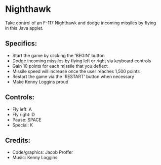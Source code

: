 # Nighthawk
Take control of an F-117 Nighthawk and dodge incoming missiles by flying in this Java applet.

Specifics:
-------------
- Start the game by clicking the 'BEGIN' button
- Dodge incoming missiles by flying left or right via keyboard controls
- Gain 10 points for each missile that you deflect
- Missile speed will increase once the user reaches 1,500 points
- Restart the game via the 'RESTART' button when necessary
- Make Kenny Loggins proud

Controls:
-------------
- Fly left: A
- Fly right: D
- Pause: SPACE
- Special: K

Credits:
-------------
- Code/graphics: Jacob Proffer
- Music: Kenny Loggins